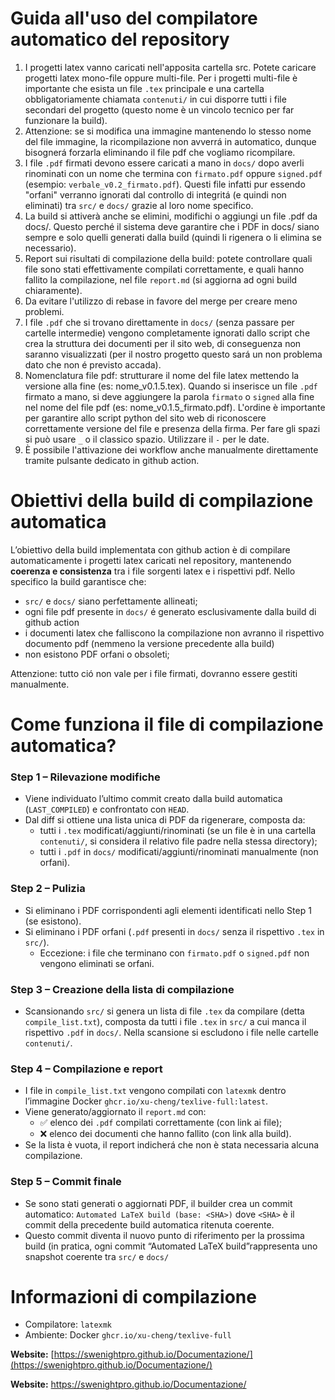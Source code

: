 # Guida all'uso del compilatore automatico del repository
1) I progetti latex vanno caricati nell'apposita cartella src. Potete caricare progetti latex mono-file oppure multi-file. Per i progetti multi-file è importante che esista un file `.tex` principale e una cartella obbligatoriamente chiamata `contenuti/` in cui disporre tutti i file secondari del progetto (questo nome è un vincolo tecnico per far funzionare la build).
2) Attenzione: se si modifica una immagine mantenendo lo stesso nome del file immagine, la ricompilazione non avverrá in automatico, dunque bisognerá forzarla eliminando il file pdf che vogliamo ricompilare.
3) I file `.pdf` firmati devono essere caricati a mano in `docs/` dopo averli rinominati con un nome che termina con `firmato.pdf` oppure `signed.pdf` (esempio: `verbale_v0.2_firmato.pdf`). Questi file infatti pur essendo "orfani" verranno ignorati dal controllo di integritá (e quindi non eliminati) tra `src/` e `docs/` grazie al loro nome specifico.
4) La build si attiverà anche se elimini, modifichi o aggiungi un file .pdf da docs/. Questo perché il sistema deve garantire che i PDF in docs/ siano sempre e solo quelli generati dalla build (quindi li rigenera o li elimina se necessario).
5) Report sui risultati di compilazione della build: potete controllare quali file sono stati effettivamente compilati correttamente, e quali hanno fallito la compilazione, nel file `report.md` (si aggiorna ad ogni build chiaramente).
6) Da evitare l'utilizzo di rebase in favore del merge per creare meno problemi.
7) I file `.pdf` che si trovano direttamente in `docs/` (senza passare per cartelle intermedie) vengono completamente ignorati dallo script che crea la struttura dei documenti per il sito web, di conseguenza non saranno visualizzati (per il nostro progetto questo sará un non problema dato che non é previsto accada).
8) Nomenclatura file pdf: strutturare il nome del file latex mettendo la versione alla fine (es: nome_v0.1.5.tex). Quando si inserisce un file `.pdf` firmato a mano, si deve aggiungere la parola `firmato` o `signed` alla fine nel nome del file pdf (es: nome_v0.1.5_firmato.pdf). L'ordine è importante per garantire allo script python del sito web di riconoscere correttamente versione del file e presenza della firma. Per fare gli spazi si può usare `_` o il classico spazio. Utilizzare il `-` per le date.
9) È possibile l'attivazione dei workflow anche manualmente direttamente tramite pulsante dedicato in github action.

# Obiettivi della build di compilazione automatica

L’obiettivo della build implementata con github action è di compilare automaticamente i progetti latex caricati nel repository, mantenendo **coerenza e consistenza** tra i file sorgenti latex e i rispettivi pdf.
Nello specifico la build garantisce che:
- `src/` e `docs/` siano perfettamente allineati;  
- ogni file pdf presente in `docs/` é generato esclusivamente dalla build di github action
- i documenti latex che falliscono la compilazione non avranno il rispettivo documento pdf (nemmeno la versione precedente alla build)
- non esistono PDF orfani o obsoleti;

Attenzione: tutto ció non vale per i file firmati, dovranno essere gestiti manualmente.

# Come funziona il file di compilazione automatica?

### Step 1 – Rilevazione modifiche
- Viene individuato l’ultimo commit creato dalla build automatica (`LAST_COMPILED`) e confrontato con `HEAD`.
- Dal diff si ottiene una lista unica di PDF da rigenerare, composta da:
  - tutti i `.tex` modificati/aggiunti/rinominati (se un file è in una cartella `contenuti/`, si considera il relativo file padre nella stessa directory);
  - tutti i `.pdf` in `docs/` modificati/aggiunti/rinominati manualmente (non orfani).

### Step 2 – Pulizia
- Si eliminano i PDF corrispondenti agli elementi identificati nello Step 1 (se esistono).
- Si eliminano i PDF orfani (`.pdf` presenti in `docs/` senza il rispettivo `.tex` in `src/`).
  - Eccezione: i file che terminano con `firmato.pdf` o `signed.pdf` non vengono eliminati se orfani.

### Step 3 – Creazione della lista di compilazione
- Scansionando `src/` si genera un lista di file `.tex` da compilare (detta `compile_list.txt`), composta da tutti i file `.tex` in `src/` a cui manca il rispettivo `.pdf` in `docs/`. Nella scansione si escludono i file nelle cartelle `contenuti/`.

### Step 4 – Compilazione e report
- I file in `compile_list.txt` vengono compilati con `latexmk` dentro l’immagine Docker `ghcr.io/xu-cheng/texlive-full:latest`.
- Viene generato/aggiornato il `report.md` con:
  - ✅ elenco dei `.pdf` compilati correttamente (con link ai file);
  - ❌ elenco dei documenti che hanno fallito (con link alla build).
- Se la lista è vuota, il report indicherá che non è stata necessaria alcuna compilazione.

### Step 5 – Commit finale
- Se sono stati generati o aggiornati PDF, il builder crea un commit automatico: `Automated LaTeX build (base: <SHA>)` dove `<SHA>` è il commit della precedente build automatica ritenuta coerente.  
- Questo commit diventa il nuovo punto di riferimento per la prossima build (in pratica, ogni commit “Automated LaTeX build”rappresenta uno snapshot coerente tra `src/` e `docs/`

# Informazioni di compilazione
- Compilatore: `latexmk`  
- Ambiente: Docker `ghcr.io/xu-cheng/texlive-full`


**Website:** [https://swenightpro.github.io/Documentazione/](https://swenightpro.github.io/Documentazione/)



**Website:** https://swenightpro.github.io/Documentazione/
